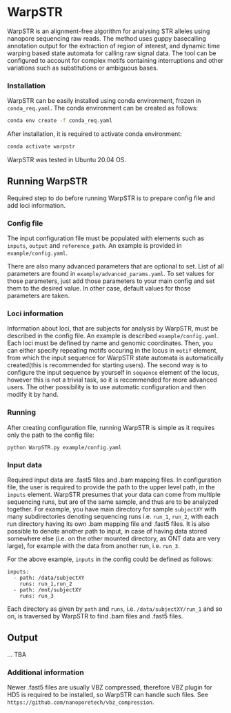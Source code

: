 # WarpSTR
WarpSTR is an alignment-free algorithm for analysing STR alleles using nanopore sequencing raw reads. The method uses guppy basecalling annotation output for the extraction of region of interest, and dynamic time warping based state automata for calling raw signal data. The tool can be configured to account for complex motifs containing interruptions and other variations such as substitutions or ambiguous bases. 

### Installation
WarpSTR can be easily installed using conda environment, frozen in `conda_req.yaml`. The conda environment can be created as follows:
```bash
conda env create -f conda_req.yaml
```
After installation, it is required to activate conda environment:
```bash
conda activate warpstr
```

WarpSTR was tested in Ubuntu 20.04 OS.

## Running WarpSTR
Required step to do before running WarpSTR is to prepare config file and add loci information.

### Config file
The input configuration file must be populated with elements such as `inputs`, `output` and `reference_path`. An example is provided in `example/config.yaml`.

There are also many advanced parameters that are optional to set. List of all parameters are found in `example/advanced_params.yaml`. To set values for those parameters, just add those parameters to your main config and set them to the desired value. In other case, default values for those parameters are taken.

### Loci information
Information about loci, that are subjects for analysis by WarpSTR, must be described in the config file. An example is described `example/config.yaml`. Each loci must be defined by name and genomic coordinates. Then, you can either specify repeating motifs occuring in the locus in `motif` element, from which the input sequence for WarpSTR state automata is automatically created(this is recommended for starting users). The second way is to configure the input sequence by yourself in `sequence` element of the locus, however this is not a trivial task, so it is recommended for more advanced users. The other possibility is to use automatic configuration and then modify it by hand.

### Running
After creating configuration file, running WarpSTR is simple as it requires only the path to the config file:
```
python WarpSTR.py example/config.yaml
```

### Input data
Required input data are .fast5 files and .bam mapping files. In configuration file, the user is required to provide the path to the upper level path, in the `inputs` element. WarpSTR presumes that your data can come from multiple sequencing runs, but are of the same sample, and thus are to be analyzed together. For example, you have main directory for sample `subjectXY` with many subdirectories denoting sequencing runs i.e. `run_1`, `run_2`, with each run directory having its own .bam mapping file and .fast5 files. It is also possible to denote another path to input, in case of having data stored somewhere else (i.e. on the other mounted directory, as ONT data are very large), for example with the data from another run, i.e. `run_3`.

For the above example, `inputs` in the config could be defined as follows:
```
inputs:                       
  - path: /data/subjectXY 
    runs: run_1,run_2
  - path: /mnt/subjectXY 
    runs: run_3
```

Each directory as given by `path` and `runs`, i.e. `/data/subjectXY/run_1` and so on, is traversed by WarpSTR to find .bam files and .fast5 files.

## Output

... TBA

### Additional information
Newer .fast5 files are usually VBZ compressed, therefore VBZ plugin for HD5 is required to be installed, so WarpSTR can handle such files. See `https://github.com/nanoporetech/vbz_compression`. 